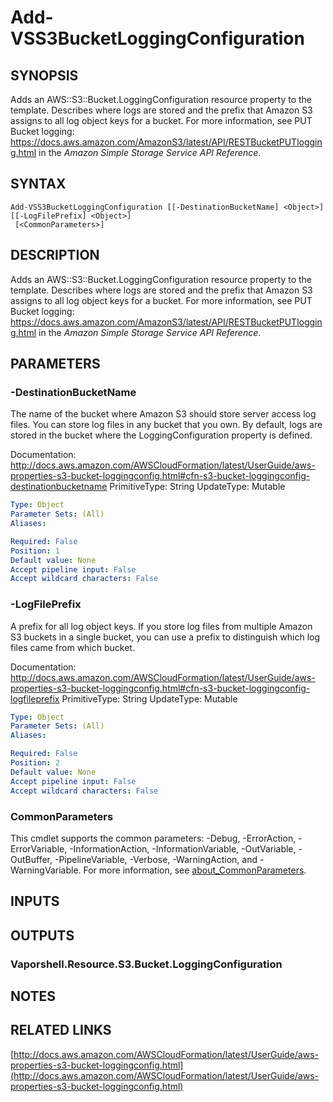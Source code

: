 # Add-VSS3BucketLoggingConfiguration

## SYNOPSIS
Adds an AWS::S3::Bucket.LoggingConfiguration resource property to the template.
Describes where logs are stored and the prefix that Amazon S3 assigns to all log object keys for a bucket.
For more information, see PUT Bucket logging: https://docs.aws.amazon.com/AmazonS3/latest/API/RESTBucketPUTlogging.html in the *Amazon Simple Storage Service API Reference*.

## SYNTAX

```
Add-VSS3BucketLoggingConfiguration [[-DestinationBucketName] <Object>] [[-LogFilePrefix] <Object>]
 [<CommonParameters>]
```

## DESCRIPTION
Adds an AWS::S3::Bucket.LoggingConfiguration resource property to the template.
Describes where logs are stored and the prefix that Amazon S3 assigns to all log object keys for a bucket.
For more information, see PUT Bucket logging: https://docs.aws.amazon.com/AmazonS3/latest/API/RESTBucketPUTlogging.html in the *Amazon Simple Storage Service API Reference*.

## PARAMETERS

### -DestinationBucketName
The name of the bucket where Amazon S3 should store server access log files.
You can store log files in any bucket that you own.
By default, logs are stored in the bucket where the LoggingConfiguration property is defined.

Documentation: http://docs.aws.amazon.com/AWSCloudFormation/latest/UserGuide/aws-properties-s3-bucket-loggingconfig.html#cfn-s3-bucket-loggingconfig-destinationbucketname
PrimitiveType: String
UpdateType: Mutable

```yaml
Type: Object
Parameter Sets: (All)
Aliases:

Required: False
Position: 1
Default value: None
Accept pipeline input: False
Accept wildcard characters: False
```

### -LogFilePrefix
A prefix for all log object keys.
If you store log files from multiple Amazon S3 buckets in a single bucket, you can use a prefix to distinguish which log files came from which bucket.

Documentation: http://docs.aws.amazon.com/AWSCloudFormation/latest/UserGuide/aws-properties-s3-bucket-loggingconfig.html#cfn-s3-bucket-loggingconfig-logfileprefix
PrimitiveType: String
UpdateType: Mutable

```yaml
Type: Object
Parameter Sets: (All)
Aliases:

Required: False
Position: 2
Default value: None
Accept pipeline input: False
Accept wildcard characters: False
```

### CommonParameters
This cmdlet supports the common parameters: -Debug, -ErrorAction, -ErrorVariable, -InformationAction, -InformationVariable, -OutVariable, -OutBuffer, -PipelineVariable, -Verbose, -WarningAction, and -WarningVariable. For more information, see [about_CommonParameters](http://go.microsoft.com/fwlink/?LinkID=113216).

## INPUTS

## OUTPUTS

### Vaporshell.Resource.S3.Bucket.LoggingConfiguration
## NOTES

## RELATED LINKS

[http://docs.aws.amazon.com/AWSCloudFormation/latest/UserGuide/aws-properties-s3-bucket-loggingconfig.html](http://docs.aws.amazon.com/AWSCloudFormation/latest/UserGuide/aws-properties-s3-bucket-loggingconfig.html)

